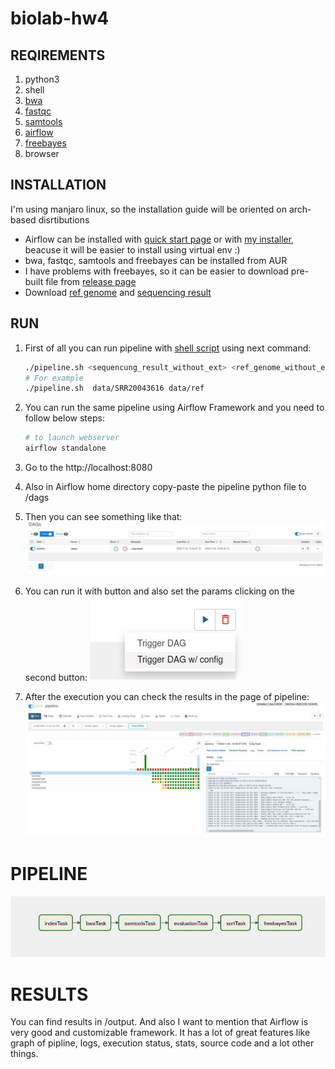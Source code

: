 # biolab-hw4

## REQIREMENTS

1. python3
2. shell
3. [bwa](https://github.com/lh3/bwa)
4. [fastqc](https://www.bioinformatics.babraham.ac.uk/projects/fastqc/)
5. [samtools](https://github.com/samtools/samtools)
6. [airflow](https://airflow.apache.org/)
7. [freebayes](https://github.com/freebayes/freebayes)
8. browser

## INSTALLATION
I'm using manjaro linux, so the installation guide will be oriented on arch-based disrtibutions
- Airflow can be installed with [quick start page](https://airflow.apache.org/docs/apache-airflow/stable/start.html) or with [my installer](INSTALL_FRAMEWOK.sh),
beacuse it will be easier to install using virtual env :)
- bwa, fastqc, samtools and freebayes can be installed from AUR
- I have problems with freebayes, so it can be easier to download pre-built file from [release page](https://github.com/freebayes/freebayes/releases/download/v1.3.6/freebayes-1.3.6-linux-amd64-static.gz)
- Download [ref genome](https://www.ncbi.nlm.nih.gov/assembly/GCF_000005845.2/) and [sequencing result](https://www.ncbi.nlm.nih.gov/sra/?term=SRR20043616)

## RUN
1. First of all you can run pipeline with [shell script](pipeline.sh) using next command:

    ```zsh
    ./pipeline.sh <sequencung_result_without_ext> <ref_genome_without_ext>
    # For example     
    ./pipeline.sh  data/SRR20043616 data/ref
    ```
2. You can run the same pipeline using Airflow Framework and you need to follow below steps:
    
    ```zsh
    # to launch webserver
    airflow standalone
    ```
3. Go to the http://localhost:8080
4. Also in Airflow home directory copy-paste the pipeline python file to /dags
5. Then you can see something like that:
![](imgs/GUI.png)
6. You can run it with button and also set the params clicking on the second button:
![](imgs/exec.png)
7. After the execution you can check the results in the page of pipeline:
![](imgs/GUI_2.png)

# PIPELINE
![](imgs/pipeline.png)

# RESULTS

You can find results in /output. And also I want to mention that Airflow is very good and customizable framework.
It has a lot of great features like graph of pipline, logs, execution status, stats, source code and a lot other things.
